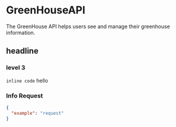 # GreenHouseAPI
The GreenHouse API helps users see and manage their greenhouse information. 

## headline 
### level 3

`inline code` hello

### Info Request
```json
{
  "example": "request"
}
```